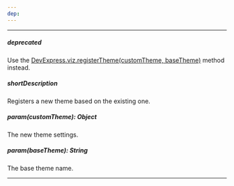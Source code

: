 ```yaml
---
dep: 
---
```

---
##### deprecated
Use the [DevExpress.viz.registerTheme(customTheme, baseTheme)](/api-reference/50%20Common/utils/viz/3%20Methods/registerTheme(customTheme_baseTheme).md '/Documentation/ApiReference/Common/Utils/viz/Methods/#registerThemecustomTheme_baseTheme') method instead.

##### shortDescription
Registers a new theme based on the existing one.

##### param(customTheme): Object
The new theme settings.

##### param(baseTheme): String
The base theme name.

---
